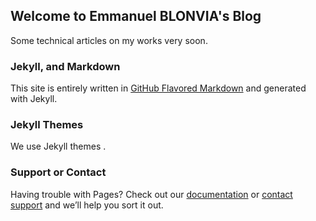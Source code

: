 ## Welcome to Emmanuel BLONVIA's Blog



Some technical articles on my works very soon.

### Jekyll, and Markdown

This site is entirely written in [GitHub Flavored Markdown](https://guides.github.com/features/mastering-markdown/) and generated with Jekyll.

### Jekyll Themes

We use Jekyll themes .

### Support or Contact

Having trouble with Pages? Check out our [documentation](https://help.github.com/categories/github-pages-basics/) or [contact support](https://github.com/contact) and we’ll help you sort it out.
